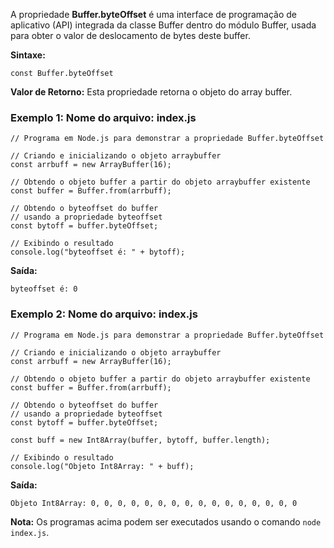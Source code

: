 A propriedade **Buffer.byteOffset** é uma interface de programação de aplicativo (API) integrada da classe Buffer dentro do módulo Buffer, usada para obter o valor de deslocamento de bytes deste buffer.

**Sintaxe:**

```
const Buffer.byteOffset
```

**Valor de Retorno:** Esta propriedade retorna o objeto do array buffer.

### Exemplo 1: Nome do arquivo: index.js

```
// Programa em Node.js para demonstrar a propriedade Buffer.byteOffset

// Criando e inicializando o objeto arraybuffer
const arrbuff = new ArrayBuffer(16);

// Obtendo o objeto buffer a partir do objeto arraybuffer existente
const buffer = Buffer.from(arrbuff);

// Obtendo o byteoffset do buffer
// usando a propriedade byteoffset
const bytoff = buffer.byteOffset;

// Exibindo o resultado
console.log("byteoffset é: " + bytoff);
```

**Saída:**

```
byteoffset é: 0
```

### Exemplo 2: Nome do arquivo: index.js

```
// Programa em Node.js para demonstrar a propriedade Buffer.byteOffset

// Criando e inicializando o objeto arraybuffer
const arrbuff = new ArrayBuffer(16);

// Obtendo o objeto buffer a partir do objeto arraybuffer existente
const buffer = Buffer.from(arrbuff);

// Obtendo o byteoffset do buffer
// usando a propriedade byteoffset
const bytoff = buffer.byteOffset;

const buff = new Int8Array(buffer, bytoff, buffer.length);

// Exibindo o resultado
console.log("Objeto Int8Array: " + buff);
```

**Saída:**

```
Objeto Int8Array: 0, 0, 0, 0, 0, 0, 0, 0, 0, 0, 0, 0, 0, 0, 0, 0
```

**Nota:** Os programas acima podem ser executados usando o comando `node index.js`.



